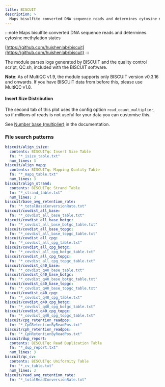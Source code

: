 ```yaml
---
title: BISCUIT
description: >
  Maps bisulfite converted DNA sequence reads and determines cytosine methylation states
---
```


<!--
~~~~~ DO NOT EDIT ~~~~~
This file is autogenerated from the MultiQC module python docstring.
Do not edit the markdown, it will be overwritten.

File path for the source of this content: multiqc/modules/biscuit/biscuit.py
~~~~~~~~~~~~~~~~~~~~~~~
-->

:::note
Maps bisulfite converted DNA sequence reads and determines cytosine methylation states

[https://github.com/huishenlab/biscuit](https://github.com/huishenlab/biscuit)
:::

The module parses logs generated by BISCUIT and the quality control script, QC.sh, included with
the BISCUIT software.

**Note**: As of MultiQC v1.9, the module supports only BISCUIT version v0.3.16 and onwards.
If you have BISCUIT data from before this, please use MultiQC v1.8.

#### Insert Size Distribution

The second tab of this plot uses the config option `read_count_multiplier`,
so if millions of reads is not useful for your data you can customise this.

See [Number base (multiplier)](https://docs.seqera.io/multiqc/#number-base-multiplier)
in the documentation.

### File search patterns

```yaml
biscuit/align_isize:
  contents: BISCUITqc Insert Size Table
  fn: "*_isize_table.txt"
  num_lines: 3
biscuit/align_mapq:
  contents: BISCUITqc Mapping Quality Table
  fn: "*_mapq_table.txt"
  num_lines: 3
biscuit/align_strand:
  contents: BISCUITqc Strand Table
  fn: "*_strand_table.txt"
  num_lines: 3
biscuit/base_avg_retention_rate:
  fn: "*_totalBaseConversionRate.txt"
biscuit/covdist_all_base:
  fn: "*_covdist_all_base_table.txt"
biscuit/covdist_all_base_botgc:
  fn: "*_covdist_all_base_botgc_table.txt"
biscuit/covdist_all_base_topgc:
  fn: "*_covdist_all_base_topgc_table.txt"
biscuit/covdist_all_cpg:
  fn: "*_covdist_all_cpg_table.txt"
biscuit/covdist_all_cpg_botgc:
  fn: "*_covdist_all_cpg_botgc_table.txt"
biscuit/covdist_all_cpg_topgc:
  fn: "*_covdist_all_cpg_topgc_table.txt"
biscuit/covdist_q40_base:
  fn: "*_covdist_q40_base_table.txt"
biscuit/covdist_q40_base_botgc:
  fn: "*_covdist_q40_base_botgc_table.txt"
biscuit/covdist_q40_base_topgc:
  fn: "*_covdist_q40_base_topgc_table.txt"
biscuit/covdist_q40_cpg:
  fn: "*_covdist_q40_cpg_table.txt"
biscuit/covdist_q40_cpg_botgc:
  fn: "*_covdist_q40_cpg_botgc_table.txt"
biscuit/covdist_q40_cpg_topgc:
  fn: "*_covdist_q40_cpg_topgc_table.txt"
biscuit/cpg_retention_readpos:
  fn: "*_CpGRetentionByReadPos.txt"
biscuit/cph_retention_readpos:
  fn: "*_CpHRetentionByReadPos.txt"
biscuit/dup_report:
  contents: BISCUITqc Read Duplication Table
  fn: "*_dup_report.txt"
  num_lines: 3
biscuit/qc_cv:
  contents: BISCUITqc Uniformity Table
  fn: "*_cv_table.txt"
  num_lines: 3
biscuit/read_avg_retention_rate:
  fn: "*_totalReadConversionRate.txt"
```
